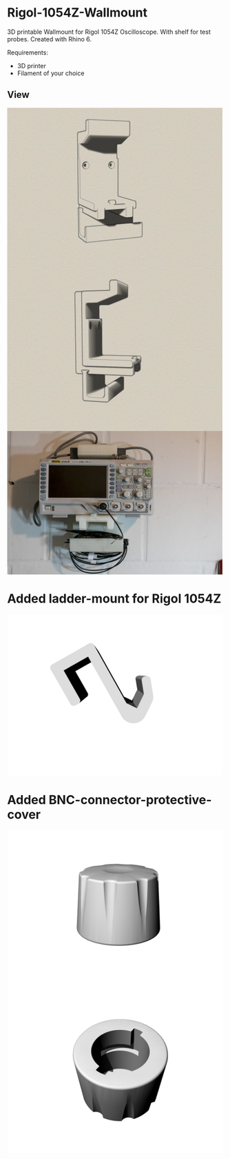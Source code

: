 # Rigol-1054Z-Wallmount
3D printable Wallmount for Rigol 1054Z Oscilloscope. With shelf for test probes. Created with Rhino 6.

Requirements:
* 3D printer 
* Filament of your choice

## View
<img src="iso1.jpg" width="500" align="center"> 
<img src="iso2.jpg" width="500" align="center"> 
<img src="20190820-DSC03969.jpg" width="500" align="center"> 

# Added ladder-mount for Rigol 1054Z
<img src="Iso1-Ladder-Mount.jpg" width="500" align="center"> 


# Added BNC-connector-protective-cover
<img src="Iso1-BNC-knob.jpg" width="500" align="center"> 
<img src="Iso2-BNC-knob.jpg" width="500" align="center"> 
